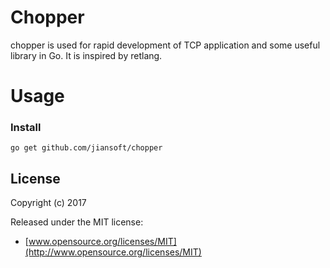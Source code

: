 # Chopper

chopper is used for rapid development of TCP application and some useful library in Go. It is inspired by retlang.

Usage
================

### Install

~~~
go get github.com/jiansoft/chopper
~~~


## License

Copyright (c) 2017

Released under the MIT license:

- [www.opensource.org/licenses/MIT](http://www.opensource.org/licenses/MIT)